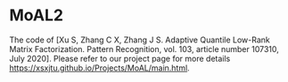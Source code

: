 # MoAL2
The code of [Xu S, Zhang C X, Zhang J S. Adaptive Quantile Low-Rank Matrix Factorization. Pattern Recognition, vol. 103, article number 107310, July 2020]. Please refer to our project page for more details https://xsxjtu.github.io/Projects/MoAL/main.html.

